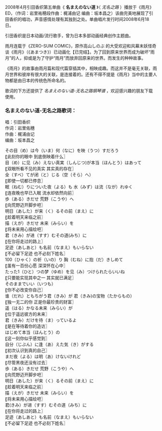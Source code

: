 

2008年4月引田香织第五单曲《 **名まえのない道** 》（ _无名之路_ ）播放于《雨月》ED，（作词：岩里祐穂段作曲：梶浦由记
编曲：坂本昌之）该曲完美地展现了引田香织的唱功，声音感情处理有其独到之处。单曲唱片发行时间2008年6月18日。

引田香织是日本动画/流行歌手，曾为日本多部动画经典创作主题曲。

  

雨月连载于《ZERO-SUM COMIC》，原作高山しのぶ
的大受欢迎和风幕末妖怪奇谈《雨月》（《あまつき》）已动画化【已完结】。为了回到原来世界而成为破坏“雨月”的人，抑或是为了守护“雨月”而放弃回原来的世界。而发生的种种故事。

  

《雨月》的故事由雨月篇和现代篇穿插其中，相映成趣。而这并不是毫无关联，雨月世界和彼岸有很大的关联，是连接着的。还有不得不提是《雨月》当中的主要人物都是由日本的传统色所命名的。

  

歌词的下方还提供了 _名まえのない道-无名之路钢琴谱_ ，欢迎感兴趣的朋友下载使用。

### 名まえのない道-无名之路歌词：

唱：引田香织  
作词：岩里佑穗  
作曲：梶浦由记  
编曲：坂本昌之

  

その目（め）は今（いま）何（なに）を映（うつ）すだろう  
〖此刻你的眼中 到底倒映着什么〗  
目（め）に见（み）えない真実（しんじつ)が本当（ほんとう）はあって  
〖双眼所看不见的真实 其实真的存在〗  
全（すべ）てが闭（と）じる（空（そら）へ）  
〖即使一切都已停息〗  
眠（ねむ）りについた夜（よる）も 水（みず）は流（なが）れゆく  
〖连夜晚也早已入眠 流水却依然向前〗  
歩（ある）きだせ 荒野（こうや）へ  
〖向荒野迈开脚步吧〗  
明日（あした）が来（く）るその前（まえ）に  
〖趁着明天来临之前〗  
描（えが）きだせ 未来（みらい）を  
〖将未来用心描绘吧〗  
君（きみ）が进（すす）むその道(みち）に  
〖在你将走过的路上〗  
足迹（あしあと）も名前（なまえ）もいらない  
〖不必留下足迹 也不必刻下姓名〗  
100（ひゃく）の祈（いの）り 胸（むね）に抱（だ）きしめて  
〖虽有一百份心愿 深深怀在心中〗  
たった1（ひと）つの梦（ゆめ）を见（み）つけられたらいいね  
〖只要能实现其中之一 其实就已满足〗  
そのままでいい（いつも）  
〖你不必改变你自己〗  
谁（だれ）ともちがう君（きみ）が 君（きみ)の宝物（たからもの）  
〖独一无二的你 正是你最珍贵的财富〗  
遥（はる）かなる未来（みらい）が  
〖位于遥远彼方的未来〗  
君（きみ）だけを待（ま）っているよ  
〖是在等待着你的造访〗  
はじめて本当（ほんとう）の  
〖这一刻你似乎感觉到〗  
自分（じぶん）に逢（あ）えた気（き）がする  
〖初次认识到真的自己〗  
まだ夜（よる）は明（あ）けないけれど  
〖尽管黑夜还没有过去〗  
歩（ある）きだせ 荒野（こうや）へ  
〖向荒野迈开脚步吧〗  
明日（あした）が来（く）るその前（まえ）に  
〖趁着明天来临之前〗  
描（えが）きだせ 未来（みらい）を  
〖将未来用心描绘吧〗  
君(きみ）が进（すす）むその道（みち）に  
〖在你将走过的路上〗  
足迹（あしあと）も名前（なまえ）もいらない  
〖不必留下足迹 也不必刻下姓名〗

